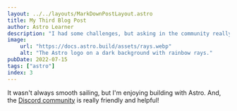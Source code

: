 ```yaml
---
layout: ../../layouts/MarkDownPostLayout.astro
title: My Third Blog Post
author: Astro Learner
description: "I had some challenges, but asking in the community really helped!"
image:
    url: "https://docs.astro.build/assets/rays.webp"
    alt: "The Astro logo on a dark background with rainbow rays."
pubDate: 2022-07-15
tags: ["astro"]
index: 3
---
```

It wasn't always smooth sailing, but I'm enjoying building with Astro. And, the [Discord community](https://astro.build/chat) is really friendly and helpful!